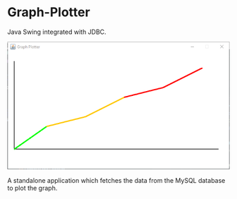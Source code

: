 # Graph-Plotter
Java Swing integrated with JDBC.

![Plotter Image](https://github.com/pradhumnpanchal/PracticeSess/blob/master/.idea/graph.PNG)

A standalone application which fetches the data from the MySQL database to plot the graph.
